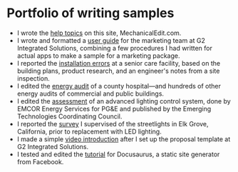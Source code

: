 # Portfolio of writing&nbsp;samples

- I wrote the [help topics](https://www.mechanicaledit.com/) on this site, MechanicalEdit.com.
- I wrote and formatted a [user guide](https://www.mechanicaledit.com/samples/Jay%20Martin%2C%20Sample%20User%20Guide%2C%20Demo%20App.pdf) for the marketing team at G2 Integrated Solutions, combining a few procedures I&nbsp;had written for actual apps to make a sample for a marketing package.
- I reported the [installation errors](https://www.mechanicaledit.com/samples/Jay%20Martin%2C%20Sample%20Report%2C%20Lighting%20Problems.pdf) at a senior care facility, based on the building plans, product research, and an engineer's notes from a site inspection.
- I edited the [energy audit](https://www.mechanicaledit.com/samples/Jay%20Martin%2C%20Sample%20Report%2C%20Energy%20Audit.pdf) of a county hospital&mdash;and hundreds of other energy audits of commercial and public buildings.
- I edited the [assessment](https://www.mechanicaledit.com/samples/ET12PGE1031%20ALCS%20in%20an%20Office%20Bldg.pdf) of an advanced lighting control system, done by EMCOR Energy Services for PG&E and published by the Emerging Technologies Coordinating Council.
- I reported the [survey](https://www.mechanicaledit.com/samples/Jay%20Martin%2C%20Sample%20Report%2C%20Streetlight%20Inventory.pdf) I&nbsp;supervised of the streetlights in Elk Grove, California, prior to replacement with LED lighting.
- I made a simple [video introduction](https://www.mechanicaledit.com/samples/Jay%20Martin%2C%20Sample%20Video%2C%20Template%20Intro.mp4) after I&nbsp;set up the proposal template at G2 Integrated Solutions. 
- I tested and edited the [tutorial](https://web.archive.org/web/20190806204143/https://docusaurus.io/docs/en/next/tutorial-setup) for Docusaurus, a&nbsp;static site generator from Facebook.
